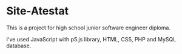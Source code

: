 # Site-Atestat

This is a project for high school junior software engineer diploma.

I've used JavaScript with p5.js library, HTML, CSS, PHP and MySQL database. 
